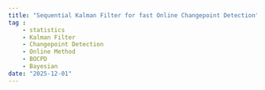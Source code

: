 ```yaml
---
title: "Sequential Kalman Filter for fast Online Changepoint Detection"
tag : 
    - statistics
    - Kalman Filter
    - Changepoint Detection
    - Online Method
    - BOCPD
    - Bayesian
date: "2025-12-01"
---
```

